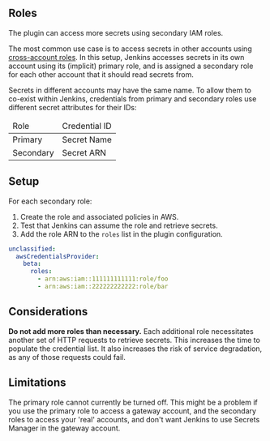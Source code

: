 ## Roles

The plugin can access more secrets using secondary IAM roles.

The most common use case is to access secrets in other accounts using [cross-account roles](https://docs.aws.amazon.com/IAM/latest/UserGuide/tutorial_cross-account-with-roles.html). In this setup, Jenkins accesses secrets in its own account using its (implicit) primary role, and is assigned a secondary role for each other account that it should read secrets from.

Secrets in different accounts may have the same name. To allow them to co-exist within Jenkins, credentials from primary and secondary roles use different secret attributes for their IDs:

<table>
    <thead>
        <tr>
            <td>Role</td>
            <td>Credential ID</td>
        </tr>
    </thead>
    <tbody>
        <tr>
            <td>Primary</td>
            <td>Secret Name</td>
        </tr>
        <tr>
            <td>Secondary</td>
            <td>Secret ARN</td>
        </tr>
    </tbody>
</table>

## Setup

For each secondary role:

1. Create the role and associated policies in AWS.
2. Test that Jenkins can assume the role and retrieve secrets.
3. Add the role ARN to the `roles` list in the plugin configuration.

```yaml
unclassified:
  awsCredentialsProvider:
    beta:
      roles:
        - arn:aws:iam::111111111111:role/foo
        - arn:aws:iam::222222222222:role/bar
```

## Considerations

**Do not add more roles than necessary.** Each additional role necessitates another set of HTTP requests to retrieve secrets. This increases the time to populate the credential list. It also increases the risk of service degradation, as any of those requests could fail.

## Limitations

The primary role cannot currently be turned off. This might be a problem if you use the primary role to access a gateway account, and the secondary roles to access your 'real' accounts, and don't want Jenkins to use Secrets Manager in the gateway account.